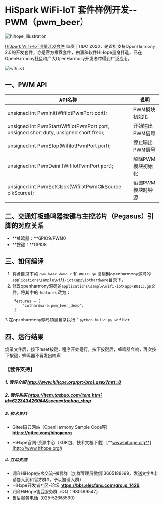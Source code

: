 # HiSpark WiFi-IoT 套件样例开发--PWM（pwm_beer）

![hihope_illustration](https://gitee.com/hihopeorg/hispark-hm-pegasus/raw/master/docs/figures/hihope_illustration.png)

[HiSpark WiFi-IoT鸿蒙开发套件](https://item.taobao.com/item.htm?spm=a1z10.1-c-s.w5003-23341819265.1.bf644a82Da9PZK&id=622343426064&scene=taobao_shop) 首发于HDC 2020，是首批支持OpenHarmony 2.0的开发套件，亦是官方推荐套件，由润和软件HiHope量身打造，已在OpenHarmony社区和广大OpenHarmony开发者中得到广泛应用。

![wifi_iot](https://gitee.com/hihopeorg/hispark-hm-pegasus/raw/master/docs/figures/2.png)

## 一、PWM API

| API名称                                                      | 说明              |
| ------------------------------------------------------------ | ----------------- |
| unsigned int PwmInit(WifiIotPwmPort port);                   | PWM模块初始化     |
| unsigned int PwmStart(WifiIotPwmPort port, unsigned short duty, unsigned short freq); | 开始输出PWM信号   |
| unsigned int PwmStop(WifiIotPwmPort port);                   | 停止输出PWM信号   |
| unsigned int PwmDeinit(WifiIotPwmPort port);                 | 解除PWM模块初始化 |
| unsigned int PwmSetClock(WifiIotPwmClkSource clkSource);     | 设置PWM模块时钟源 |

## 二、交通灯板蜂鸣器按键与主控芯片（Pegasus）引脚的对应关系

- **蜂鸣器：**GPIO9/PWM0
- **按键：**GPIO8

## 三、如何编译

1. 将此目录下的 `pwm_beer_demo.c` 和 `BUILD.gn` 复制到openharmony源码的`applications\sample\wifi-iot\app\iothardware`目录下，
2. 修改openharmony源码的`applications\sample\wifi-iot\app\BUILD.gn`文件，将其中的 `features` 改为：

```
    features = [
        "iothardware:pwm_beer_demo",
    ]
```

   3.在openharmony源码顶层目录执行：`python build.py wifiiot`

## 四、运行结果

烧录文件后，按下reset按键，程序开始运行，按下按键后，蜂鸣器会响，再次按下按键，蜂鸣器不再发出响声



### 【套件支持】

##### 1. 套件介绍  http://www.hihope.org/pro/pro1.aspx?mtt=8

##### 2. 套件购买  https://item.taobao.com/item.htm?id=622343426064&scene=taobao_shop

##### 3. 技术资料

- Gitee码云网站（OpenHarmony Sample Code等) **https://gitee.com/hihopeorg**

- HiHope官网-资源中心（SDK包、技术文档下载）[**www.hihope.org**](http://www.hihope.org/)

##### 4. 互动交流

- 润和HiHope技术交流-微信群（加群管理员微信13605188699，发送文字#申请加入润和官方群#，予以邀请入群）
- HiHope开发者社区-论坛 **https://bbs.elecfans.com/group_1429**
- 润和HiHope售后服务群（QQ：980599547）
- 售后服务电话（025-52668590）

